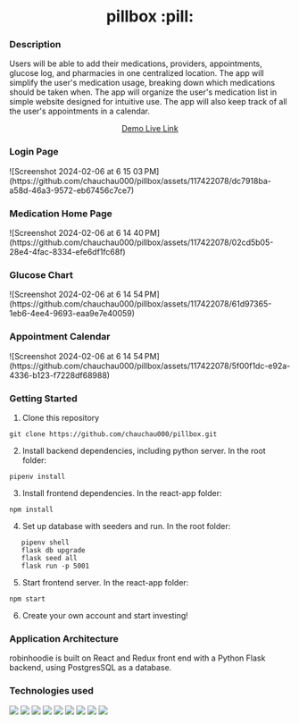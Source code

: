 <h1 align='center'> pillbox :pill:</h1>

<h3>Description</h3>
<p>Users will be able to add their medications, providers, appointments, glucose log, and pharmacies in one centralized location. The app will simplify the user's medication usage, breaking down which medications should be taken when. The app will organize the user's medication list in simple website designed for intuitive use. The app will also keep track of all the user's appointments in a calendar. </p>

<div align='center'> <a href='https://pillbox.onrender.com/'>Demo Live Link</a> </div>


<h3>Login Page</h3>
![Screenshot 2024-02-06 at 6 15 03 PM](https://github.com/chauchau000/pillbox/assets/117422078/dc7918ba-a58d-46a3-9572-eb67456c7ce7)

<h3>Medication Home Page</h3>
![Screenshot 2024-02-06 at 6 14 40 PM](https://github.com/chauchau000/pillbox/assets/117422078/02cd5b05-28e4-4fac-8334-efe6df1fc68f)

<h3>Glucose Chart</h3>
![Screenshot 2024-02-06 at 6 14 54 PM](https://github.com/chauchau000/pillbox/assets/117422078/61d97365-1eb6-4ee4-9693-eaa9e7e40059)

<h3>Appointment Calendar</h3>
![Screenshot 2024-02-06 at 6 14 54 PM](https://github.com/chauchau000/pillbox/assets/117422078/5f00f1dc-e92a-4336-b123-f7228df68988)



### Getting Started

1. Clone this repository

```
git clone https://github.com/chauchau000/pillbox.git
```
   
2. Install backend dependencies, including python server. In the root folder:

```
pipenv install
```

3. Install frontend dependencies. In the react-app folder:

```
npm install
```

4.  Set up database with seeders and run. In the root folder:

```
   pipenv shell
   flask db upgrade
   flask seed all
   flask run -p 5001

```
5. Start frontend server. In the react-app folder:
```
npm start
```

6. Create your own account and start investing!

### Application Architecture

robinhoodie is built on React and Redux front end with a Python Flask backend, using PostgresSQL as a database. 

### Technologies used
<div>
   <img src='https://img.shields.io/badge/JavaScript-323330?style=for-the-badge&logo=javascript&logoColor=F7DF1E' />
   <img src='https://img.shields.io/badge/Python-FFD43B?style=for-the-badge&logo=python&logoColor=blue' />
   <img src='https://img.shields.io/badge/Flask-000000?style=for-the-badge&logo=flask&logoColor=white' />
   <img src='https://img.shields.io/badge/React-20232A?style=for-the-badge&logo=react&logoColor=61DAFB' />
   <img src='https://img.shields.io/badge/React_Router-CA4245?style=for-the-badge&logo=react-router&logoColor=white' />
   <img src='https://img.shields.io/badge/Redux-593D88?style=for-the-badge&logo=redux&logoColor=white' />
   <img src='https://img.shields.io/badge/Sqlite-003B57?style=for-the-badge&logo=sqlite&logoColor=white' />
   <img src='https://img.shields.io/badge/PostgreSQL-316192?style=for-the-badge&logo=postgresql&logoColor=white' />
   <img src='https://img.shields.io/badge/Chart%20js-FF6384?style=for-the-badge&logo=chartdotjs&logoColor=white' />
</div>


